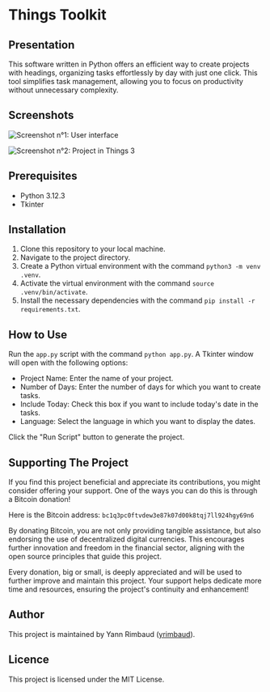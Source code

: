 # Things Toolkit

## Presentation

This software written in Python offers an efficient way to create projects with headings, organizing tasks effortlessly by day with just one click. This tool simplifies task management, allowing you to focus on productivity without unnecessary complexity.

## Screenshots

![Screenshot n°1: User interface](https://i.ibb.co/x1H8Fbw/Screenshot-2024-05-13-at-15-48-33.png)

![Screenshot n°2: Project in Things 3](https://i.ibb.co/Y0jzKHK/Screenshot-2024-05-13-at-15-51-27.png)


## Prerequisites

- Python 3.12.3
- Tkinter

## Installation

1. Clone this repository to your local machine.
2. Navigate to the project directory.
3. Create a Python virtual environment with the command `python3 -m venv .venv`.
4. Activate the virtual environment with the command `source .venv/bin/activate`.
5. Install the necessary dependencies with the command `pip install -r requirements.txt`.

## How to Use

Run the `app.py` script with the command `python app.py`. A Tkinter window will open with the following options:

- Project Name: Enter the name of your project.
- Number of Days: Enter the number of days for which you want to create tasks.
- Include Today: Check this box if you want to include today's date in the tasks.
- Language: Select the language in which you want to display the dates.

Click the "Run Script" button to generate the project.

## Supporting The Project

If you find this project beneficial and appreciate its contributions, you might consider offering your support. One of the ways you can do this is through a Bitcoin donation!

Here is the Bitcoin address:
`bc1q3pc0ftvdew3e87k07d00k8tqj7ll924hgy69n6`

By donating Bitcoin, you are not only providing tangible assistance, but also endorsing the use of decentralized digital currencies. This encourages further innovation and freedom in the financial sector, aligning with the open source principles that guide this project.

Every donation, big or small, is deeply appreciated and will be used to further improve and maintain this project. Your support helps dedicate more time and resources, ensuring the project's continuity and enhancement!

## Author

This project is maintained by Yann Rimbaud ([yrimbaud](https://github.com/yrimbaud)).

## Licence

This project is licensed under the MIT License.
